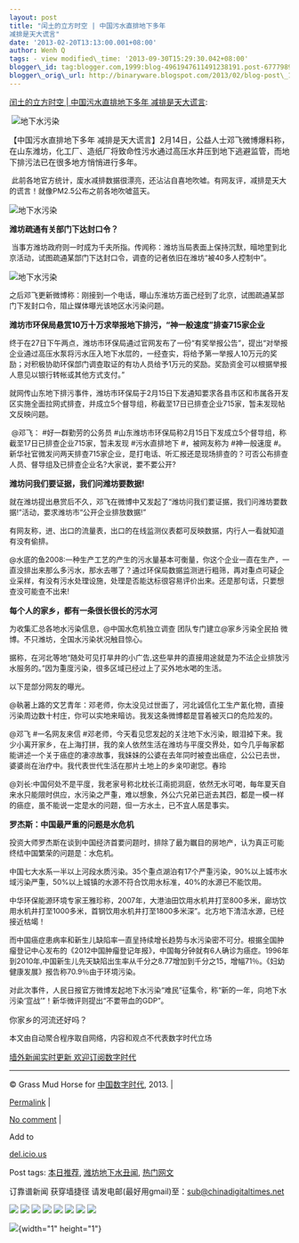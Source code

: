 ```yaml
--- 
layout: post 
title: "闰土的立方时空 | 中国污水直排地下多年
减排是天大谎言" 
date: '2013-02-20T13:13:00.001+08:00' 
author: Wenh Q
tags: - view modified\_time: '2013-09-30T15:29:30.042+08:00'
blogger\_id: tag:blogger.com,1999:blog-4961947611491238191.post-6777989664614263632
blogger\_orig\_url: http://binaryware.blogspot.com/2013/02/blog-post\_19.html
---
```

[闰土的立方时空 | 中国污水直排地下多年
减排是天大谎言](http://feedproxy.google.com/~r/chinagfwblog/~3/OdSrBbypUxo/):

<div>

<div>

<div>

 ![地下水污染](http://photo.l99.com/bigger/01/1361169507294_h6k1qt.jpg)

</div>

<div>

【中国污水直排地下多年
减排是天大谎言】2月14日，公益人士邓飞微博爆料称，在山东潍坊，化工厂、造纸厂将致命性污水通过高压水井压到地下逃避监管，而地下排污法已在很多地方悄悄进行多年。

</div>

<div>

 <span
style="font-size: 13px; line-height: 19px;">此前各地官方统计，废水减排数据很漂亮，还沾沾自喜地吹嘘。有网友评，减排是天大的谎言！就像PM2.5公布之前各地吹嘘蓝天。</span>

</div>

<div>



![地下水污染](http://photo.l99.com/bigger/30/1361169514856_w39f21.jpg)

</div>

<div>

**潍坊疏通有关部门下达封口令？**

</div>

<div>

 <span
style="font-size: 13px; line-height: 19px;">当事方潍坊政府则一时成为千夫所指。传闻称：潍坊当局表面上保持沉默，暗地里到北京活动，试图疏通某部门下达封口令，调查的记者依旧在潍坊“被40多人控制中”。</span>

</div>

<div>



![地下水污染](http://photo.l99.com/bigger/31/1361169522763_04mg8r.jpg)

</div>

<div>

<span
style="font-size: 13px; line-height: 19px;">之后邓飞更新微博称：刚接到一个电话，曝山东淮坊方面己经到了北京，试图疏通某部门下发封口令，阻止媒体曝光该地区水污染问题。</span>

</div>

<div>

**潍坊市环保局悬赏10万十万求举报地下排污，“神一般速度”排查715家企业**

</div>

<div>

<span
style="font-size: 13px; line-height: 19px;">终于在27日下午两点，潍坊市环保局通过官网发布了一份“有奖举报公告”，提出“对举报企业通过高压水泵将污水压入地下水层的，一经查实，将给予第一举报人10万元的奖励；对积极协助环保部门调查取证的有功人员给予1万元的奖励。奖励资金可以根据举报人意见以银行转帐或其他方式支付。”</span>

</div>

<div>

<span
style="font-size: 13px; line-height: 19px;">就网传山东地下排污事件，潍坊市环保局于2月15日下发通知要求各县市区和市属各开发区实施全面拉网式排查，并成立5个督导组，称截至17日已排查企业715家，暂未发现帖文反映问题。</span>

</div>

<div>

 <span
style="font-size: 13px; line-height: 19px;">@邓飞：
#好一群勤劳的公务员
#山东潍坊市环保局称2月15日下发成立5个督导组，称截至17日已排查企业715家，暂未发现
#污水直排地下
#，被网友称为
#神一般速度
#。新华社官微发问两天排查715家企业，是打电话、听汇报还是现场排查的？可否公布排查人员、督导组及已排查企业名?大家说，要不要公开?</span>

</div>

<div>

**潍坊问我们要证据，我们问潍坊要数据!**

</div>

<div>

<span
style="font-size: 13px; line-height: 19px;">就在潍坊提出悬赏后不久，邓飞在微博中又发起了“潍坊问我们要证据，我们问潍坊要数据!”活动，要求潍坊市“公开企业排放数据!”</span>

</div>

<div>

<span
style="font-size: 13px; line-height: 19px;">有网友称，进、出口的流量表，出口的在线监测仪表都可反映数据，内行人一看就知道有没有偷排。</span>

</div>

<div>

<span
style="font-size: 13px; line-height: 19px;">@水底的鱼2008:一种生产工艺的产生的污水量基本可衡量，你这个企业一直在生产，一直没排出来那么多污水，那水去哪了？通过环保局数据监测进行粗筛，再对重点可疑企业采样，有没有污水处理设施，处理是否能达标很容易评价出来。还是那句话，只要想查没可能查不出来!</span>

</div>

<div>

**每个人的家乡，都有一条很长很长的污水河**

</div>

<div>

<span
style="font-size: 13px; line-height: 19px;">为收集汇总各地水污染信息，@中国水危机独立调查
团队专门建立@家乡污染全民拍
微博。不只潍坊，全国水污染状况触目惊心。</span>

</div>

<div>

<span
style="font-size: 13px; line-height: 19px;">据称，在河北等地“随处可见打旱井的小广告,这些旱井的直接用途就是为不法企业排放污水服务的。”因为重度污染，很多区域已经过上了买外地水喝的生活。</span>

</div>

<div>

<span
style="font-size: 13px; line-height: 19px;">以下是部分网友的曝光。</span>

</div>

<div>

<span
style="font-size: 13px; line-height: 19px;">@執著上路的文艺青年：邓老师，你太没见过世面了，河北诚信化工生产氰化物，直接污染周边数十村庄，你可以实地来暗访。我发这条微博都是冒着被灭口的危险发的。</span>

</div>

<div>

<span
style="font-size: 13px; line-height: 19px;">@邓飞
#一名网友来信
#邓老师，今天看见您发起的关注地下水污染，眼泪掉下来。我少小离开家乡，在上海打拼，我的亲人依然生活在潍坊与平度交界处，如今几乎每家都能讲述一个关于癌症的凄凉故事，我妹妹的公婆在去年同时被查出癌症，公公已去世，婆婆尚在治疗中。我代表世代生活在那片土地上的乡亲叩谢您。春玲</span>

</div>

<div>

<span
style="font-size: 13px; line-height: 19px;">@刘长:中国何处不是平度，我老家号称北枕长江南扼洞庭，依然无水可喝，每年夏天自来水只能限时供应，水污染之严重，难以想象，外公六兄弟已逝去其四，都是一模一样的癌症，虽不能说一定是水的问题，但一方水土，已不宜人居是事实。</span>

</div>

<div>

**罗杰斯：中国最严重的问题是水危机**

</div>

<div>

<span
style="font-size: 13px; line-height: 19px;">投资大师罗杰斯在谈到中国经济首要问题时，排除了最为瞩目的房地产，认为真正可能终结中国繁荣的问题是：水危机。</span>

</div>

<div>

<span
style="font-size: 13px; line-height: 19px;">中国七大水系一半以上河段水质污染。35个重点湖泊有17个严重污染，90%以上城市水域污染严重，50%以上城镇的水源不符合饮用水标准，40%的水源已不能饮用。</span>

</div>

<div>

<span
style="font-size: 13px; line-height: 19px;">中华环保能源环境专家王雅珍称，2007年，大港油田饮用水机井打至800多米，廊坊饮用水机井打至1000多米，首钢饮用水机井打至1800多米深”。北方地下清洁水源，已经接近枯竭！</span>

</div>

<div>

<span
style="font-size: 13px; line-height: 19px;">而中国癌症患病率和新生儿缺陷率一直呈持续增长趋势与水污染密不可分。根据全国肿瘤登记中心发布的《2012中国肿瘤登记年报》，中国每分钟就有6人确诊为癌症。1996年到2010年,中国新生儿先天缺陷出生率从千分之8.77增加到千分之15，增幅71％。《妇幼健康发展》报告称70.9％由于环境污染。</span>

</div>

<div>

<div>

<span
style="font-size: 13px; line-height: 19px;">对此次事件，人民日报官方微博发起地下水污染“难民”征集令，称“新的一年，向地下水污染‘宣战’”！新华微评则提出“不要带血的GDP”。</span>

</div>

<div>

你家乡的河流还好吗？

</div>

</div>

</div>

<div>

<span
style="font-size: 13px; line-height: 19px;">本文由自动聚合程序取自网络，内容和观点不代表数字时代立场</span>

</div>

</div>

[墙外新闻实时更新 欢迎订阅数字时代](http://eepurl.com/mstlf)




------------------------------------------------------------------------

© Grass Mud Horse for [中国数字时代](https://meilizhongguo.biz/chinese),
2013. |

[Permalink](https://meilizhongguo.biz/chinese/2013/02/%e4%b8%ad%e5%9b%bd%e6%b1%a1%e6%b0%b4%e7%9b%b4%e6%8e%92%e5%9c%b0%e4%b8%8b%e5%a4%9a%e5%b9%b4-%e5%87%8f%e6%8e%92%e6%98%af%e5%a4%a9%e5%a4%a7%e8%b0%8e%e8%a8%80/)
|

[No
comment](https://meilizhongguo.biz/chinese/2013/02/%e4%b8%ad%e5%9b%bd%e6%b1%a1%e6%b0%b4%e7%9b%b4%e6%8e%92%e5%9c%b0%e4%b8%8b%e5%a4%9a%e5%b9%b4-%e5%87%8f%e6%8e%92%e6%98%af%e5%a4%a9%e5%a4%a7%e8%b0%8e%e8%a8%80/#comments)
|

Add to

[del.icio.us](http://del.icio.us/post?url=https://meilizhongguo.biz/chinese/2013/02/%e4%b8%ad%e5%9b%bd%e6%b1%a1%e6%b0%b4%e7%9b%b4%e6%8e%92%e5%9c%b0%e4%b8%8b%e5%a4%9a%e5%b9%b4-%e5%87%8f%e6%8e%92%e6%98%af%e5%a4%a9%e5%a4%a7%e8%b0%8e%e8%a8%80/&title=%E9%97%B0%E5%9C%9F%E7%9A%84%E7%AB%8B%E6%96%B9%E6%97%B6%E7%A9%BA%20%7C%20%E4%B8%AD%E5%9B%BD%E6%B1%A1%E6%B0%B4%E7%9B%B4%E6%8E%92%E5%9C%B0%E4%B8%8B%E5%A4%9A%E5%B9%B4%20%E5%87%8F%E6%8E%92%E6%98%AF%E5%A4%A9%E5%A4%A7%E8%B0%8E%E8%A8%80)





Post tags:
[本日推荐](https://meilizhongguo.biz/chinese/tag/%e6%9c%ac%e6%97%a5%e6%8e%a8%e8%8d%90/?category=10466),
[潍坊地下水丑闻](https://meilizhongguo.biz/chinese/tag/%e6%bd%8d%e5%9d%8a%e5%9c%b0%e4%b8%8b%e6%b0%b4%e4%b8%91%e9%97%bb/?category=10466),
[热门网文](https://meilizhongguo.biz/chinese/tag/%e7%83%ad%e9%97%a8%e7%bd%91%e6%96%87/?category=10466)



订靠谱新闻 获穿墙捷径
请发电邮(最好用gmail)至：sub@chinadigitaltimes.net





<div>

[![](http://feeds.feedburner.com/~ff/chinagfwblog?d=yIl2AUoC8zA)](http://feeds.feedburner.com/~ff/chinagfwblog?a=OdSrBbypUxo:8hd2QivuHIo:yIl2AUoC8zA)
[![](http://feeds.feedburner.com/~ff/chinagfwblog?i=OdSrBbypUxo:8hd2QivuHIo:-BTjWOF_DHI)](http://feeds.feedburner.com/~ff/chinagfwblog?a=OdSrBbypUxo:8hd2QivuHIo:-BTjWOF_DHI)
[![](http://feeds.feedburner.com/~ff/chinagfwblog?i=OdSrBbypUxo:8hd2QivuHIo:F7zBnMyn0Lo)](http://feeds.feedburner.com/~ff/chinagfwblog?a=OdSrBbypUxo:8hd2QivuHIo:F7zBnMyn0Lo)
[![](http://feeds.feedburner.com/~ff/chinagfwblog?i=OdSrBbypUxo:8hd2QivuHIo:V_sGLiPBpWU)](http://feeds.feedburner.com/~ff/chinagfwblog?a=OdSrBbypUxo:8hd2QivuHIo:V_sGLiPBpWU)
[![](http://feeds.feedburner.com/~ff/chinagfwblog?d=qj6IDK7rITs)](http://feeds.feedburner.com/~ff/chinagfwblog?a=OdSrBbypUxo:8hd2QivuHIo:qj6IDK7rITs)
[![](http://feeds.feedburner.com/~ff/chinagfwblog?d=l6gmwiTKsz0)](http://feeds.feedburner.com/~ff/chinagfwblog?a=OdSrBbypUxo:8hd2QivuHIo:l6gmwiTKsz0)
[![](http://feeds.feedburner.com/~ff/chinagfwblog?i=OdSrBbypUxo:8hd2QivuHIo:gIN9vFwOqvQ)](http://feeds.feedburner.com/~ff/chinagfwblog?a=OdSrBbypUxo:8hd2QivuHIo:gIN9vFwOqvQ)
[![](http://feeds.feedburner.com/~ff/chinagfwblog?d=TzevzKxY174)](http://feeds.feedburner.com/~ff/chinagfwblog?a=OdSrBbypUxo:8hd2QivuHIo:TzevzKxY174)

</div>

![](http://feeds.feedburner.com/~r/chinagfwblog/~4/OdSrBbypUxo){width="1"
height="1"}
